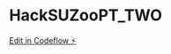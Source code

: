 # HackSUZooPT_TWO

[Edit in Codeflow ⚡️](https://stackblitz.com/~/github.com/masonbair/HackSUZooPT_TWO)